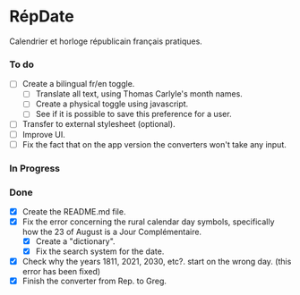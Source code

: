 # RépDate
Calendrier et horloge républicain français pratiques.

### To do
- [ ] Create a bilingual fr/en toggle.
    - [ ] Translate all text, using Thomas Carlyle's month names.
    - [ ] Create a physical toggle using javascript.
    - [ ] See if it is possible to save this preference for a user.
- [ ] Transfer to external stylesheet (optional).
- [ ] Improve UI.
- [ ] Fix the fact that on the app version the converters won't take any input.

### In Progress
    
### Done
- [x] Create the README.md file.
- [x] Fix the error concerning the rural calendar day symbols, specifically how the 23 of August is a Jour Complémentaire.
    - [x] Create a "dictionary".
    - [x] Fix the search system for the date.
- [x] Check why the years 1811, 2021, 2030, etc?. start on the wrong day. (this error has been fixed)
- [x] Finish the converter from Rep. to Greg.